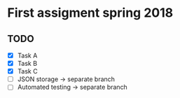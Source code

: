 # First assigment spring 2018

## TODO 
- [x] Task A 
- [x] Task B
- [x] Task C
- [ ] JSON storage -> separate branch 
- [ ] Automated testing -> separate branch 